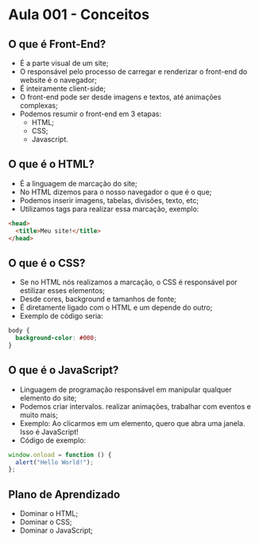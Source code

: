 # Aula 001 - Conceitos

## O que é Front-End?

- É a parte visual de um site;
- O responsável pelo processo de carregar e renderizar o front-end do website é o navegador;
- É inteiramente client-side;
- O front-end pode ser desde imagens e textos, até animações complexas;
- Podemos resumir o front-end em 3 etapas:
  - HTML;
  - CSS;
  - Javascript.

## O que é o HTML?

- É a linguagem de marcação do site;
- No HTML dizemos para o nosso navegador o que é o que;
- Podemos inserir imagens, tabelas, divisões, texto, etc;
- Utilizamos tags para realizar essa marcação, exemplo:

```html
<head>
  <title>Meu site!</title>
</head>
```

## O que é o CSS?

- Se no HTML nós realizamos a marcação, o CSS é responsável por estilizar esses elementos;
- Desde cores, background e tamanhos de fonte;
- É diretamente ligado com o HTML e um depende do outro;
- Exemplo de código seria:

```css
body {
  background-color: #000;
}
```

## O que é o JavaScript?

- Linguagem de programação responsável em manipular qualquer elemento do site;
- Podemos criar intervalos. realizar animações, trabalhar com eventos e muito mais;
- Exemplo: Ao clicarmos em um elemento, quero que abra uma janela. Isso é JavaScript!
- Código de exemplo:

```js
window.onload = function () {
  alert("Hello World!");
};
```

## Plano de Aprendizado

- Dominar o HTML;
- Dominar o CSS;
- Dominar o JavaScript;
